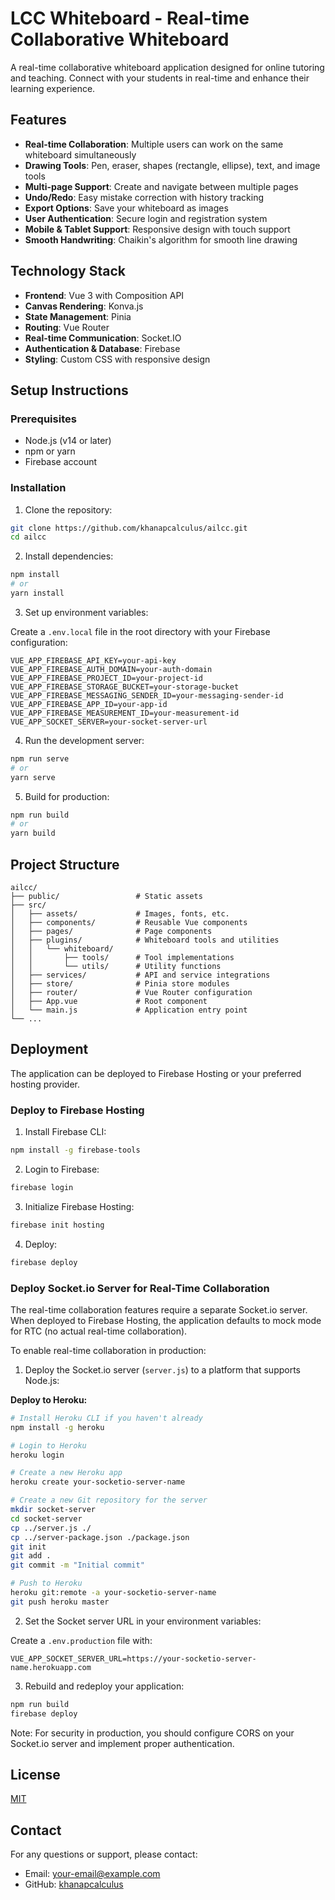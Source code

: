 # LCC Whiteboard - Real-time Collaborative Whiteboard

A real-time collaborative whiteboard application designed for online tutoring and teaching. Connect with your students in real-time and enhance their learning experience.

## Features

- **Real-time Collaboration**: Multiple users can work on the same whiteboard simultaneously
- **Drawing Tools**: Pen, eraser, shapes (rectangle, ellipse), text, and image tools
- **Multi-page Support**: Create and navigate between multiple pages
- **Undo/Redo**: Easy mistake correction with history tracking
- **Export Options**: Save your whiteboard as images
- **User Authentication**: Secure login and registration system
- **Mobile & Tablet Support**: Responsive design with touch support
- **Smooth Handwriting**: Chaikin's algorithm for smooth line drawing

## Technology Stack

- **Frontend**: Vue 3 with Composition API
- **Canvas Rendering**: Konva.js
- **State Management**: Pinia
- **Routing**: Vue Router
- **Real-time Communication**: Socket.IO
- **Authentication & Database**: Firebase
- **Styling**: Custom CSS with responsive design

## Setup Instructions

### Prerequisites

- Node.js (v14 or later)
- npm or yarn
- Firebase account

### Installation

1. Clone the repository:

```bash
git clone https://github.com/khanapcalculus/ailcc.git
cd ailcc
```

2. Install dependencies:

```bash
npm install
# or
yarn install
```

3. Set up environment variables:

Create a `.env.local` file in the root directory with your Firebase configuration:

```
VUE_APP_FIREBASE_API_KEY=your-api-key
VUE_APP_FIREBASE_AUTH_DOMAIN=your-auth-domain
VUE_APP_FIREBASE_PROJECT_ID=your-project-id
VUE_APP_FIREBASE_STORAGE_BUCKET=your-storage-bucket
VUE_APP_FIREBASE_MESSAGING_SENDER_ID=your-messaging-sender-id
VUE_APP_FIREBASE_APP_ID=your-app-id
VUE_APP_FIREBASE_MEASUREMENT_ID=your-measurement-id
VUE_APP_SOCKET_SERVER=your-socket-server-url
```

4. Run the development server:

```bash
npm run serve
# or
yarn serve
```

5. Build for production:

```bash
npm run build
# or
yarn build
```

## Project Structure

```
ailcc/
├── public/                 # Static assets
├── src/
│   ├── assets/             # Images, fonts, etc.
│   ├── components/         # Reusable Vue components
│   ├── pages/              # Page components
│   ├── plugins/            # Whiteboard tools and utilities
│   │   └── whiteboard/
│   │       ├── tools/      # Tool implementations
│   │       └── utils/      # Utility functions
│   ├── services/           # API and service integrations
│   ├── store/              # Pinia store modules
│   ├── router/             # Vue Router configuration
│   ├── App.vue             # Root component
│   └── main.js             # Application entry point
└── ...
```

## Deployment

The application can be deployed to Firebase Hosting or your preferred hosting provider.

### Deploy to Firebase Hosting

1. Install Firebase CLI:

```bash
npm install -g firebase-tools
```

2. Login to Firebase:

```bash
firebase login
```

3. Initialize Firebase Hosting:

```bash
firebase init hosting
```

4. Deploy:

```bash
firebase deploy
```

### Deploy Socket.io Server for Real-Time Collaboration

The real-time collaboration features require a separate Socket.io server. When deployed to Firebase Hosting, the application defaults to mock mode for RTC (no actual real-time collaboration).

To enable real-time collaboration in production:

1. Deploy the Socket.io server (`server.js`) to a platform that supports Node.js:

**Deploy to Heroku:**
```bash
# Install Heroku CLI if you haven't already
npm install -g heroku

# Login to Heroku
heroku login

# Create a new Heroku app
heroku create your-socketio-server-name

# Create a new Git repository for the server
mkdir socket-server
cd socket-server
cp ../server.js ./
cp ../server-package.json ./package.json
git init
git add .
git commit -m "Initial commit"

# Push to Heroku
heroku git:remote -a your-socketio-server-name
git push heroku master
```

2. Set the Socket server URL in your environment variables:

Create a `.env.production` file with:
```
VUE_APP_SOCKET_SERVER_URL=https://your-socketio-server-name.herokuapp.com
```

3. Rebuild and redeploy your application:
```bash
npm run build
firebase deploy
```

Note: For security in production, you should configure CORS on your Socket.io server and implement proper authentication.

## License

[MIT](LICENSE)

## Contact

For any questions or support, please contact:
- Email: your-email@example.com
- GitHub: [khanapcalculus](https://github.com/khanapcalculus)
